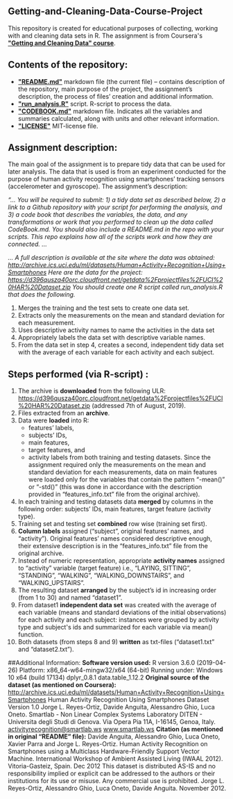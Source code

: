 ## Getting-and-Cleaning-Data-Course-Project
This repository is created for educational purposes of collecting, working with and cleaning data sets in R. The assignment is from Coursera's [**"Getting and Cleaning Data" course**](https://www.coursera.org/learn/data-cleaning).

## Contents of the repository:
- [**"README.md"**](https://github.com/Kasenkow/Getting-and-Cleaning-Data-Course-Project/blob/master/README.md) markdown file (the current file) – contains description of the repository, main purpose of the project, the assignment’s description, the process of files’ creation and additional information.
- [**"run_analysis.R"**](https://github.com/Kasenkow/Getting-and-Cleaning-Data-Course-Project/blob/master/run_analysis.R) script. R-script to process the data.
- [**"CODEBOOK.md"**](https://github.com/Kasenkow/Getting-and-Cleaning-Data-Course-Project/blob/master/CODEBOOK.md) markdown file. Indicates all the variables and summaries calculated, along with units and other relevant information.
- [**"LICENSE"**](https://github.com/Kasenkow/Getting-and-Cleaning-Data-Course-Project/blob/master/LICENSE) MIT-license file.
## Assignment description:
The main goal of the assignment is to prepare tidy data that can be used for later analysis.
The data that is used is from an experiment conducted for the purpose of human activity recognition using smartphones’ tracking sensors (accelerometer and gyroscope).
The assignment’s description:

*“… You will be required to submit: 1) a tidy data set as described below, 2) a link to a Github repository with your script for performing the analysis, and 3) a code book that describes the variables, the data, and any transformations or work that you performed to clean up the data called CodeBook.md. You should also include a README.md in the repo with your scripts. This repo explains how all of the scripts work and how they are connected. …*

*… A full description is available at the site where the data was obtained:
http://archive.ics.uci.edu/ml/datasets/Human+Activity+Recognition+Using+Smartphones
Here are the data for the project:
https://d396qusza40orc.cloudfront.net/getdata%2Fprojectfiles%2FUCI%20HAR%20Dataset.zip
You should create one R script called run_analysis.R that does the following.*

1.	Merges the training and the test sets to create one data set.
2.	Extracts only the measurements on the mean and standard deviation for each measurement.
3.	Uses descriptive activity names to name the activities in the data set
4.	Appropriately labels the data set with descriptive variable names.
5.	From the data set in step 4, creates a second, independent tidy data set with the average of each variable for each activity and each subject.

## Steps performed (via R-script) :
1.	The archive is **downloaded** from the following ULR: https://d396qusza40orc.cloudfront.net/getdata%2Fprojectfiles%2FUCI%20HAR%20Dataset.zip (addressed 7th of August, 2019).
2.	Files extracted from an **archive**.
3.	Data were **loaded** into R:
	- features’ labels,
	- subjects’ IDs,
	- main features,
	- target features, and
	- activity labels from both training and testing datasets.
Since the assignment required only the measurements on the mean and standard deviation for each measurements, data on main features were loaded only for the variables that contain the pattern “-mean()” or “-std()” (this was done in accordance with the description provided in “features_info.txt” file from the original archive).
4.	In each training and testing datasets data **merged** by columns in the following order: subjects’ IDs, main features, target feature (activity type).
5.	Training set and testing set **combined** row wise (training set first).
6.	**Column labels** assigned (“subject”, original features’ names, and “activity”). Original features’ names considered descriptive enough, their extensive description is in the “features_info.txt” file from the original archive.
7.	Instead of numeric representation, appropriate **activity names** assigned to “activity” variable (target feature) i.e., “LAYING, SITTING”, “STANDING”, “WALKING”, “WALKING_DOWNSTAIRS”, and “WALKING_UPSTAIRS”.
8.	The resulting dataset **arranged** by the subject’s id in increasing order (from 1 to 30) and named “dataset1”.
9.	From dataset1 **independent data set** was created with the average of each variable (means and standard deviations of the initial observations) for each activity and each subject: instances were grouped by activity type and subject's ids and summarized for each variable via mean() function.
10.	Both datasets (from steps 8 and 9) **written** as txt-files (“dataset1.txt” and “dataset2.txt”).

##Additional Information:
**Software version used:**
R version 3.6.0 (2019-04-26)
Platform: x86_64-w64-mingw32/x64 (64-bit)
Running under: Windows 10 x64 (build 17134)
dplyr_0.8.1
data.table_1.12.2
**Original source of the dataset (as mentioned on Coursera):**
http://archive.ics.uci.edu/ml/datasets/Human+Activity+Recognition+Using+Smartphones
Human Activity Recognition Using Smartphones Dataset
Version 1.0
Jorge L. Reyes-Ortiz, Davide Anguita, Alessandro Ghio, Luca Oneto.
Smartlab - Non Linear Complex Systems Laboratory
DITEN - Universitа degli Studi di Genova.
Via Opera Pia 11A, I-16145, Genoa, Italy.
activityrecognition@smartlab.ws
www.smartlab.ws
**Citation (as mentioned in original “README” file):**
Davide Anguita, Alessandro Ghio, Luca Oneto, Xavier Parra and Jorge L. Reyes-Ortiz. Human Activity Recognition on Smartphones using a Multiclass Hardware-Friendly Support Vector Machine. International Workshop of Ambient Assisted Living (IWAAL 2012). Vitoria-Gasteiz, Spain. Dec 2012
This dataset is distributed AS-IS and no responsibility implied or explicit can be addressed to the authors or their institutions for its use or misuse. Any commercial use is prohibited.
Jorge L. Reyes-Ortiz, Alessandro Ghio, Luca Oneto, Davide Anguita. November 2012.
